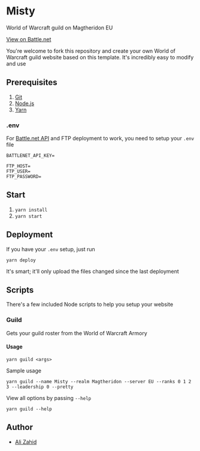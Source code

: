 # Misty

World of Warcraft guild on Magtheridon EU

[View on Battle.net](http://eu.battle.net/wow/en/guild/magtheridon/Misty)

You're welcome to fork this repository and create your own World of Warcraft guild website based on this template. It's incredibly easy to modify and use

## Prerequisites

1. [Git](http://git-scm.com)
2. [Node.js](http://nodejs.org)
3. [Yarn](https://yarnpkg.com)

### .env

For [Battle.net API](https://dev.battle.net) and FTP deployment to work, you need to setup your `.env` file

    BATTLENET_API_KEY=

    FTP_HOST=
    FTP_USER=
    FTP_PASSWORD=

## Start

1. `yarn install`
2. `yarn start`

## Deployment

If you have your `.env` setup, just run

	yarn deploy

It's smart; it'll only upload the files changed since the last deployment

## Scripts

There's a few included Node scripts to help you setup your website

### Guild

Gets your guild roster from the World of Warcraft Armory

#### Usage

	yarn guild <args>

Sample usage

	yarn guild --name Misty --realm Magtheridon --server EU --ranks 0 1 2 3 --leadership 0 --pretty

View all options by passing `--help`

	yarn guild --help

## Author

- [Ali Zahid](https://designplox.com)
